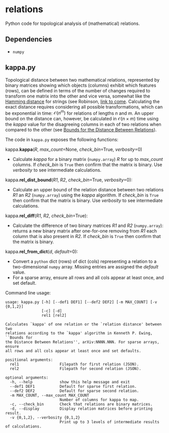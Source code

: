 # relations
Python code for topological analysis of (mathematical) relations.

## Dependencies

- `numpy`

## kappa.py

Topological distance between two mathematical relations, represented by binary matrices showing which objects (columns) exhibit which features (rows), can be defined in terms of the number of changes required to transform one matrix into the other and vice versa, somewhat like the [Hamming distance](https://en.wikipedia.org/wiki/Hamming_distance) for strings (see Robinson, [link to come](). Calculating the exact distance requires considering all possible transformations, which can be exponential in time: $\mathcal{O}(n^{m})$ for relations of lengths *n* and *m*. An upper bound on the distance can, however, be calculated in $\mathcal{O}(n\times m)$ time using the *kappa* value for the disagreeing columns in each of two relations when compared to the other (see [Bounds for the Distance Between Relations]()). 

The code in `kappa.py` exposes the following functions:

kappa.**kappa**(*R*, *max_count*=None, *check_bin*=True, *verbosity*=0)

- Calculate *kappa* for a binary matrix (`numpy.array`) *R* for up to *max_count* columns. If *check_bin* is `True` then confirm that the matrix is binary. Use *verbosity* to see intermediate calculations.

kappa.**rel_dist_bound**(*R1*, *R2*, *check_bin*=True, *verbosity*=0):

- Calculate an upper bound of the relation distance between two relations *R1* an *R2* (`numpy.array`) using the *kappa* algorithm.  If *check_bin* is `True` then confirm that the matrix is binary. Use *verbosity* to see intermediate calculations.

kappa.**rel_diff**(*R1*, *R2*, *check_bin*=True):

- Calculate the difference of two binary matrices *R1* and *R2* (`numpy.array`): returns a new binary matrix after one-for-one removing from *R1* each column that is also present in *R2*. If *check_bin* is `True` then confirm that the matrix is binary.

kappa.**rel_from_dict**(*d*, *default*=0):

- Convert a `python` dict (rows) of dict (cols) representing a relation to a two-dimensional `numpy` array. Missing entries are assigned the *default* value.
- For a sparse array, ensure all rows and all cols appear at least once, and set default.

Command line usage:

```
usage: kappa.py [-h] [--def1 DEF1] [--def2 DEF2] [-m MAX_COUNT] [-v {0,1,2}]
                [-c] [-d]
                rel1 [rel2]

Calculates `kappa' of one relation or the `relation distance' between two
relations according to the `kappa' algorithm in Kenneth P. Ewing, ``Bounds for
the Distance Between Relations'', arXiv:NNNN.NNN. For sparse arrays, ensure
all rows and all cols appear at least once and set defaults.

positional arguments:
  rel1                  Filepath for first relation (JSON).
  rel2                  Filepath for second relation (JSON).

optional arguments:
  -h, --help            show this help message and exit
  --def1 DEF1           Default for sparse first relation.
  --def2 DEF2           Default for sparse second relation.
  -m MAX_COUNT, --max_count MAX_COUNT
                        Number of columns for kappa to map.
  -c, --check_bin       Check that relations are binary matrices.
  -d, --display         Display relation matrices before printing result.
  -v {0,1,2}, --verbosity {0,1,2}
                        Print up to 3 levels of intermediate results of calculations.
```
